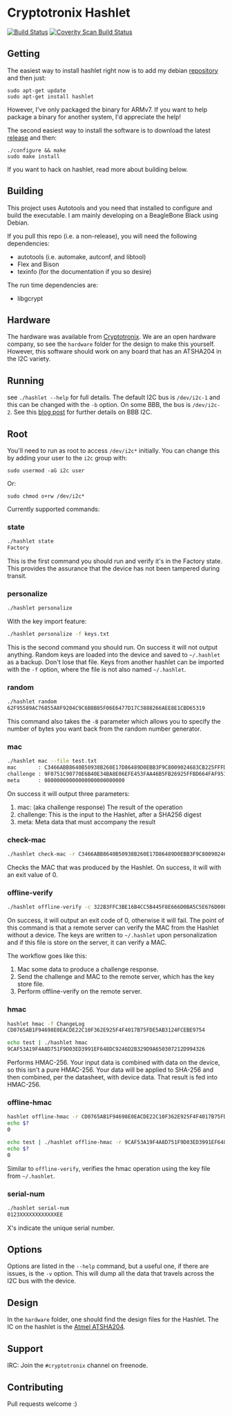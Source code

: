 Cryptotronix Hashlet
=====

[![Build Status](https://travis-ci.org/cryptotronix/hashlet.png)](https://travis-ci.org/cryptotronix/hashlet)
<a href="https://scan.coverity.com/projects/1908">
  <img alt="Coverity Scan Build Status"
       src="https://scan.coverity.com/projects/1908/badge.svg"/>
</a>

Getting
---

The easiest way to install hashlet right now is to add my debian [repository](http://debian.cryptotronix.com/) and then just:

```
sudo apt-get update
sudo apt-get install hashlet
```

However, I've only packaged the binary for ARMv7. If you want to help package a binary for another system, I'd appreciate the help!

The second easiest way to install the software is to download the latest [release](http://download.savannah.gnu.org/releases/hashlet/hashlet-1.1.0.tar.gz) and then:

```
./configure && make
sudo make install
```

If you want to hack on hashlet, read more about building below.

Building
----

This project uses Autotools and you need that installed to configure and build the executable.  I am mainly developing on a BeagleBone Black using Debian.

If you pull this repo (i.e. a non-release), you will need the following dependencies:
- autotools (i.e. automake, autconf, and libtool)
- Flex and Bison
- texinfo (for the documentation if you so desire)

The run time dependencies are:
- libgcrypt

Hardware
---

The hardware was available from [Cryptotronix](http://cryptotronix.com/products/hashlet/).  We are an open hardware company, so see the `hardware` folder for the design to make this yourself. However, this software should work on any board that has an ATSHA204 in the I2C variety.


Running
---

see `./hashlet --help` for full details.  The default I2C bus is `/dev/i2c-1` and this can be changed with the `-b` option.  On some BBB, the bus is `/dev/i2c-2`.  See this [blog post](http://datko.net/2013/11/03/bbb_i2c/) for further details on BBB I2C.

Root
---

You'll need to run as root to access `/dev/i2c*` initially.  You can change this by adding your user to the `i2c` group with:

`sudo usermod -aG i2c user`

Or:

`sudo chmod o+rw /dev/i2c*`


Currently supported commands:

### state
```bash
./hashlet state
Factory
```

This is the first command you should run and verify it's in the Factory state.  This provides the assurance that the device has not been tampered during transit.

### personalize
```bash
./hashlet personalize
```

With the key import feature:

```bash
./hashlet personalize -f keys.txt
```

This is the second command you should run.  On success it will not output anything.  Random keys are loaded into the device and saved to `~/.hashlet` as a backup.  Don't lose that file.  Keys from another hashlet can be imported with the `-f` option, where the file is not also named `~/.hashlet`.

### random
```bash
./hashlet random
62F95589AC76855A8F9204C9C6B8B85F06E6477D17C3888266AEE8E1CBD65319
```

This command also takes the `-B` parameter which allows you to specify the number of bytes you want back from the random number generator.

### mac
```bash
./hashlet mac --file test.txt
mac       : C3466ABB8640B50938B260E17D86489D0EBB3F9C8009024683CB225FFFD3B4E4
challenge : 9F0751C90770E6B40E34BA8E06EFE453FAA46B5FB26925FFBD664FAF951D000A
meta      : 08000000000000000000000000
```

On success it will output three parameters:

1. mac: (aka challenge response) The result of the operation
2. challenge: This is the input to the Hashlet, after a SHA256 digest
3. meta: Meta data that must accompany the result

### check-mac
```bash
./hashlet check-mac -r C3466ABB8640B50938B260E17D86489D0EBB3F9C8009024683CB225FFFD3B4E4 -c 9F0751C90770E6B40E34BA8E06EFE453FAA46B5FB26925FFBD664FAF951D000A -m 08000000000000000000000000
```

Checks the MAC that was produced by the Hashlet.  On success, it will with an exit value of 0.

### offline-verify
```bash
./hashlet offline-verify -c 322B3FFC3BE16B4CC5B445F8E666D0BA5C5E676D00FABD2308AD51243FA0B067 -r FB19B1C63161B6C34CA9D291D1CD16F98247BBA9A298775F795161BEB95BB6EF
```

On success, it will output an exit code of 0, otherwise it will fail.  The point of this command is that a remote server can verify the MAC from the Hashlet without a device.  The keys are written to `~/.hashlet` upon personalization and if this file is store on the server, it can verify a MAC.

The workflow goes like this:

1. Mac some data to produce a challenge response.
2. Send the challenge and MAC to the remote server, which has the key store file.
3. Perform offline-verify on the remote server.

### hmac
```bash
hashlet hmac -f ChangeLog
CD0765AB1F94698E0EACDE22C10F362E925F4F4017B75FDE5AB3124FCEBE9754
```
```bash
echo test | ./hashlet hmac
9CAF53A19F4A8D751F9D03ED3991EF648DC9246D2B329D9A650307212D994326
```

Performs HMAC-256. Your input data is combined with data on the device, so this isn't a pure HMAC-256. Your data will be applied to SHA-256 and then combined, per the datasheet, with device data. That result is fed into HMAC-256.

### offline-hmac
```bash
hashlet offline-hmac -r CD0765AB1F94698E0EACDE22C10F362E925F4F4017B75FDE5AB3124FCEBE9754 -f ChangeLog
echo $?
0
```
```bash
echo test | ./hashlet offline-hmac -r 9CAF53A19F4A8D751F9D03ED3991EF648DC9246D2B329D9A650307212D994326
echo $?
0
```

Similar to `offline-verify`, verifies the hmac operation using the key file from `~/.hashlet`.
### serial-num
```bash
./hashlet serial-num
0123XXXXXXXXXXXXEE
```
X's indicate the unique serial number.

Options
---

Options are listed in the `--help` command, but a useful one, if there are issues, is the `-v` option.  This will dump all the data that
travels across the I2C bus with the device.


Design
---

In the `hardware` folder, one should find the design files for the Hashlet.  The IC on the hashlet is the [Atmel ATSHA204](http://www.atmel.com/Images/Atmel-8740-CryptoAuth-ATSHA204-Datasheet.pdf).

Support
---

IRC: Join the `#cryptotronix` channel on freenode.


Contributing
---
Pull requests welcome :)
